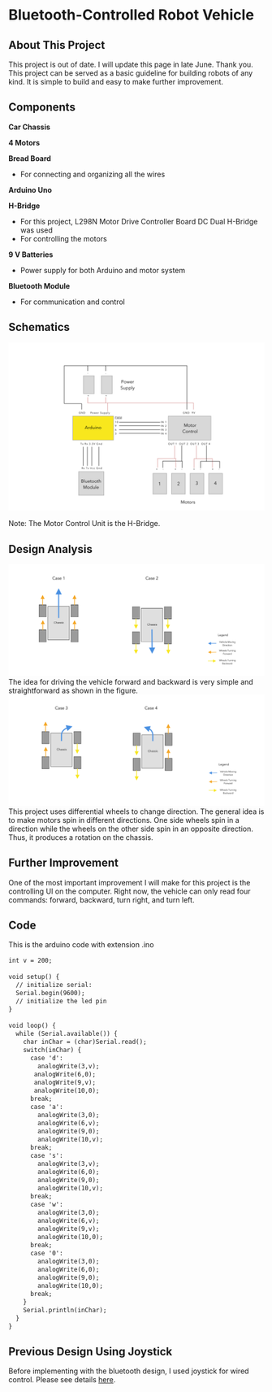 # Bluetooth-Controlled Robot Vehicle

## About This Project

This project is out of date. I will update this page in late June. Thank you.     
This project can be served as a basic guideline for building robots of any kind. It is simple to build and easy to make further improvement.


## Components
**Car Chassis**

**4 Motors**

**Bread Board**
  * For connecting and organizing all the wires

**Arduino Uno**

**H-Bridge**
  * For this project, L298N Motor Drive Controller Board DC Dual H-Bridge was used
  * For controlling the motors

**9 V Batteries**
  * Power supply for both Arduino and motor system

**Bluetooth Module**
 * For communication and control

## Schematics
![optional caption text](scheme/bluetooth.jpg)

Note: The Motor Control Unit is the H-Bridge.

## Design Analysis
![Figure 1](scheme/mechanics1.jpg)
The idea for driving the vehicle forward and backward is very simple and straightforward as shown in the figure.
![](scheme/mechanics2.jpg)
This project uses differential wheels to change direction. The general idea is to make motors spin in different directions. One side wheels spin in a direction while the wheels on the other side spin in an opposite direction. Thus, it produces a rotation on the chassis.

## Further Improvement
One of the most important improvement I will make for this project is the controlling UI on the computer. Right now, the vehicle can only read four commands: forward, backward, turn right, and turn left.

## Code
This is the arduino code with extension .ino
```
int v = 200;

void setup() {
  // initialize serial:
  Serial.begin(9600);
  // initialize the led pin
}

void loop() {
  while (Serial.available()) {
    char inChar = (char)Serial.read();
    switch(inChar) {
      case 'd':
        analogWrite(3,v);
       analogWrite(6,0);
       analogWrite(9,v);
       analogWrite(10,0);
      break;
      case 'a':
        analogWrite(3,0);
        analogWrite(6,v);
        analogWrite(9,0);
        analogWrite(10,v);
      break;
      case 's':
        analogWrite(3,v);
        analogWrite(6,0);
        analogWrite(9,0);
        analogWrite(10,v);
      break;
      case 'w':
        analogWrite(3,0);
        analogWrite(6,v);
        analogWrite(9,v);
        analogWrite(10,0);
      break;
      case '0':
        analogWrite(3,0);
        analogWrite(6,0);
        analogWrite(9,0);
        analogWrite(10,0);
      break;
    }
    Serial.println(inChar);
  }
}
```

## Previous Design Using Joystick
Before implementing with the bluetooth design, I used joystick for wired control. Please see details [here](https://github.com/YiChiMa/robot-car/tree/master/joystick).
